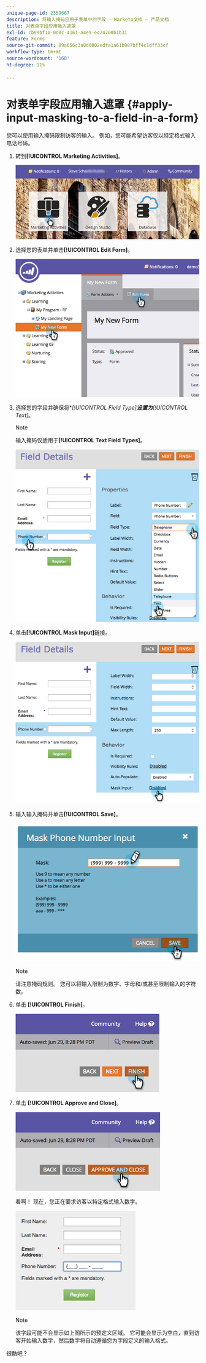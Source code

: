 ```yaml
---
unique-page-id: 2359667
description: 将输入掩码应用于表单中的字段 — Marketo文档 — 产品文档
title: 对表单字段应用输入遮罩
exl-id: cb99bf10-0d0c-4161-a4e9-ec24700b1b31
feature: Forms
source-git-commit: 09a656c3a0d0002edfa1a61b987bff4c1dff33cf
workflow-type: tm+mt
source-wordcount: '168'
ht-degree: 11%

---
```


# 对表单字段应用输入遮罩 {#apply-input-masking-to-a-field-in-a-form}

您可以使用输入掩码限制访客的输入。 例如，您可能希望访客仅以特定格式输入电话号码。

1. 转到&#x200B;**[!UICONTROL Marketing Activities]**。

   ![](assets/login-marketing-activities-4.png)

1. 选择您的表单并单击&#x200B;**[!UICONTROL Edit Form]**。

   ![](assets/image2014-9-15-13-3a40-3a44.png)

1. 选择您的字段并确保将&#x200B;**[!UICONTROL Field Type]***设置为&#x200B;**[!UICONTROL Text]**。

   >[!NOTE]
   >
   >输入掩码仅适用于&#x200B;**[!UICONTROL Text Field Types]**。

   ![](assets/image2014-9-15-13-3a40-3a53.png)

1. 单击&#x200B;**[!UICONTROL Mask Input]**&#x200B;链接。

   ![](assets/image2014-9-15-13-3a41-3a3.png)

1. 输入输入掩码并单击&#x200B;**[!UICONTROL Save]**。

   ![](assets/image2014-9-15-13-3a41-3a14.png)

   >[!NOTE]
   >
   >请注意掩码规则。 您可以将输入限制为数字、字母和/或甚至限制输入的字符数。

1. 单击 **[!UICONTROL Finish]**。

   ![](assets/image2014-9-15-13-3a41-3a22.png)

1. 单击 **[!UICONTROL Approve and Close]**。

   ![](assets/image2014-9-15-13-3a41-3a28.png)

   看啊！ 现在，您正在要求访客以特定格式输入数字。

   ![](assets/image2014-9-15-13-3a41-3a39.png)

   >[!NOTE]
   >
   >该字段可能不会显示如上图所示的预定义区域。 它可能会显示为空白，直到访客开始输入数字，然后数字将自动遵循您为字段定义的输入格式。

很酷吧？
